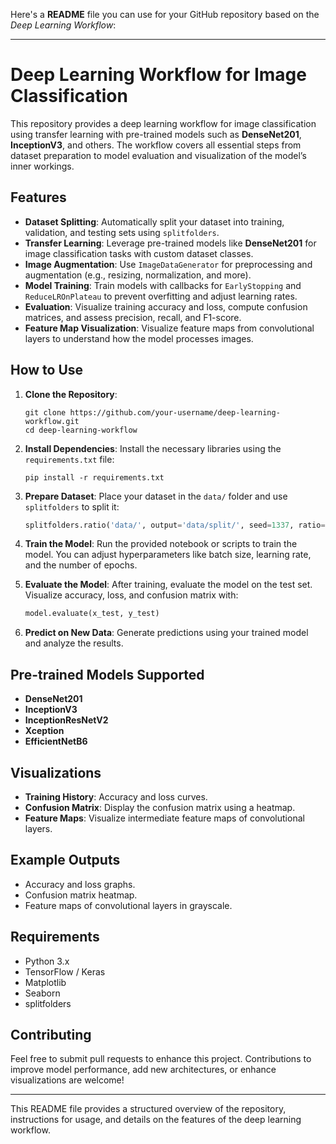 Here's a **README** file you can use for your GitHub repository based on the *Deep Learning Workflow*:

---

# Deep Learning Workflow for Image Classification

This repository provides a deep learning workflow for image classification using transfer learning with pre-trained models such as **DenseNet201**, **InceptionV3**, and others. The workflow covers all essential steps from dataset preparation to model evaluation and visualization of the model’s inner workings.

## Features

- **Dataset Splitting**: Automatically split your dataset into training, validation, and testing sets using `splitfolders`.
- **Transfer Learning**: Leverage pre-trained models like **DenseNet201** for image classification tasks with custom dataset classes.
- **Image Augmentation**: Use `ImageDataGenerator` for preprocessing and augmentation (e.g., resizing, normalization, and more).
- **Model Training**: Train models with callbacks for `EarlyStopping` and `ReduceLROnPlateau` to prevent overfitting and adjust learning rates.
- **Evaluation**: Visualize training accuracy and loss, compute confusion matrices, and assess precision, recall, and F1-score.
- **Feature Map Visualization**: Visualize feature maps from convolutional layers to understand how the model processes images.

## How to Use

1. **Clone the Repository**:
    ```
    git clone https://github.com/your-username/deep-learning-workflow.git
    cd deep-learning-workflow
    ```

2. **Install Dependencies**:
    Install the necessary libraries using the `requirements.txt` file:
    ```
    pip install -r requirements.txt
    ```

3. **Prepare Dataset**:
    Place your dataset in the `data/` folder and use `splitfolders` to split it:
    ```python
    splitfolders.ratio('data/', output='data/split/', seed=1337, ratio=(.1, .1, .8))
    ```

4. **Train the Model**:
    Run the provided notebook or scripts to train the model. You can adjust hyperparameters like batch size, learning rate, and the number of epochs.
    
5. **Evaluate the Model**:
    After training, evaluate the model on the test set. Visualize accuracy, loss, and confusion matrix with:
    ```python
    model.evaluate(x_test, y_test)
    ```

6. **Predict on New Data**:
    Generate predictions using your trained model and analyze the results.

## Pre-trained Models Supported
- **DenseNet201**
- **InceptionV3**
- **InceptionResNetV2**
- **Xception**
- **EfficientNetB6**

## Visualizations
- **Training History**: Accuracy and loss curves.
- **Confusion Matrix**: Display the confusion matrix using a heatmap.
- **Feature Maps**: Visualize intermediate feature maps of convolutional layers.

## Example Outputs
- Accuracy and loss graphs.
- Confusion matrix heatmap.
- Feature maps of convolutional layers in grayscale.

## Requirements
- Python 3.x
- TensorFlow / Keras
- Matplotlib
- Seaborn
- splitfolders

## Contributing
Feel free to submit pull requests to enhance this project. Contributions to improve model performance, add new architectures, or enhance visualizations are welcome!

---

This README file provides a structured overview of the repository, instructions for usage, and details on the features of the deep learning workflow.
